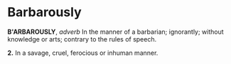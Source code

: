 # Barbarously

**B'ARBAROUSLY**, _adverb_ In the manner of a barbarian; ignorantly; without knowledge or arts; contrary to the rules of speech.

**2.** In a savage, cruel, ferocious or inhuman manner.